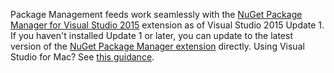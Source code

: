 Package Management feeds work seamlessly with the [NuGet Package Manager for Visual Studio 2015](https://dist.nuget.org/visualstudio-2015-vsix/latest/NuGet.Tools.vsix) extension as of Visual Studio 2015 Update 1. If you haven't installed Update 1 or later, you can update to the latest version of the [NuGet Package Manager extension](https://dist.nuget.org/visualstudio-2015-vsix/latest/NuGet.Tools.vsix) directly. Using Visual Studio for Mac? See [this guidance](../nuget/consume.md#mac-os).